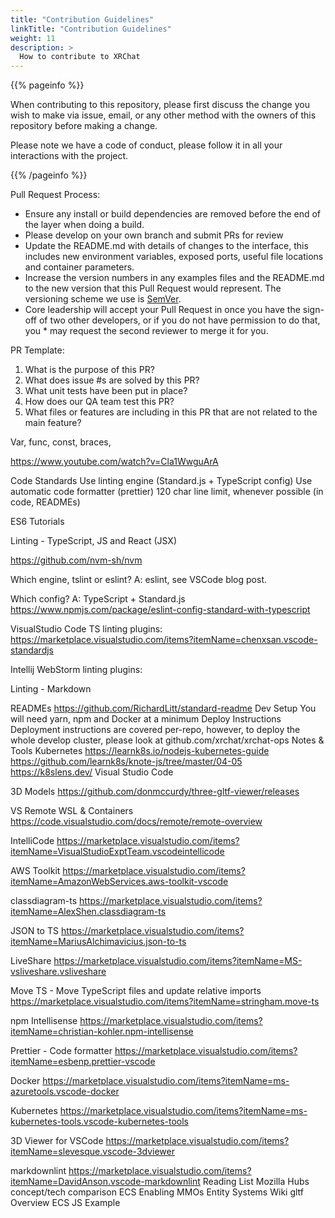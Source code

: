 ```yaml
---
title: "Contribution Guidelines"
linkTitle: "Contribution Guidelines"
weight: 11
description: >
  How to contribute to XRChat
---
```


{{% pageinfo %}}

When contributing to this repository, please first discuss the change you wish to make via issue, email, or any other method with the owners of this repository before making a change.

Please note we have a code of conduct, please follow it in all your interactions with the project.

{{% /pageinfo %}}

Pull Request Process:
* Ensure any install or build dependencies are removed before the end of the layer when doing a build.
* Please develop on your own branch and submit PRs for review
* Update the README.md with details of changes to the interface, this includes new environment variables, exposed ports, useful file locations and container parameters.
* Increase the version numbers in any examples files and the README.md to the new version that this Pull Request would represent. The versioning scheme we use is [SemVer](https://semver.org/).
* Core leadership will accept your Pull Request in once you have the sign-off of two other developers, or if you do not have permission to do that, you * may request the second reviewer to merge it for you.

PR Template:

1. What is the purpose of this PR?
2. What does issue #s are solved by this PR?
3. What unit tests have been put in place?
4. How does our QA team test this PR?
5. What files or features are including in this PR that are not related to the main feature?

Var, func, const, braces, 

https://www.youtube.com/watch?v=Cla1WwguArA

Code Standards
Use linting engine (Standard.js + TypeScript config)
Use automatic code formatter (prettier)
120 char line limit, whenever possible (in code, READMEs)

ES6 Tutorials

Linting - TypeScript, JS and React (JSX)

https://github.com/nvm-sh/nvm

Which engine, tslint or eslint?
A: eslint, see VSCode blog post.

Which config?
A: TypeScript + Standard.js
	https://www.npmjs.com/package/eslint-config-standard-with-typescript 

VisualStudio Code TS linting plugins: 
https://marketplace.visualstudio.com/items?itemName=chenxsan.vscode-standardjs 

Intellij WebStorm linting plugins:

Linting - Markdown

READMEs
https://github.com/RichardLitt/standard-readme
Dev Setup
You will need yarn, npm and Docker at a minimum
Deploy Instructions
Deployment instructions are covered per-repo, however, to deploy the whole develop cluster, please look at github.com/xrchat/xrchat-ops 
Notes & Tools
Kubernetes
https://learnk8s.io/nodejs-kubernetes-guide
https://github.com/learnk8s/knote-js/tree/master/04-05
https://k8slens.dev/
Visual Studio Code

3D Models
https://github.com/donmccurdy/three-gltf-viewer/releases

VS Remote WSL & Containers
https://code.visualstudio.com/docs/remote/remote-overview

IntelliCode
https://marketplace.visualstudio.com/items?itemName=VisualStudioExptTeam.vscodeintellicode 

AWS Toolkit
https://marketplace.visualstudio.com/items?itemName=AmazonWebServices.aws-toolkit-vscode

classdiagram-ts
https://marketplace.visualstudio.com/items?itemName=AlexShen.classdiagram-ts 

JSON to TS
https://marketplace.visualstudio.com/items?itemName=MariusAlchimavicius.json-to-ts

LiveShare https://marketplace.visualstudio.com/items?itemName=MS-vsliveshare.vsliveshare

Move TS - Move TypeScript files and update relative imports  https://marketplace.visualstudio.com/items?itemName=stringham.move-ts 

npm Intellisense
https://marketplace.visualstudio.com/items?itemName=christian-kohler.npm-intellisense

Prettier - Code formatter
https://marketplace.visualstudio.com/items?itemName=esbenp.prettier-vscode 

Docker
https://marketplace.visualstudio.com/items?itemName=ms-azuretools.vscode-docker

Kubernetes
https://marketplace.visualstudio.com/items?itemName=ms-kubernetes-tools.vscode-kubernetes-tools 

3D Viewer for VSCode
https://marketplace.visualstudio.com/items?itemName=slevesque.vscode-3dviewer

markdownlint
https://marketplace.visualstudio.com/items?itemName=DavidAnson.vscode-markdownlint
Reading List
Mozilla Hubs concept/tech comparison
ECS Enabling MMOs
Entity Systems Wiki 
gltf Overview
ECS JS Example
